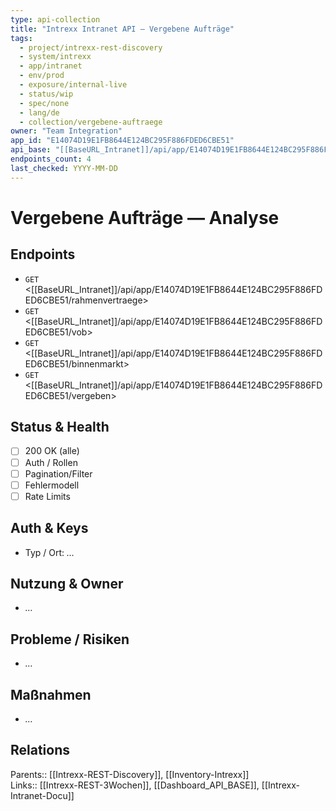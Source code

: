 ```yaml
---
type: api-collection
title: "Intrexx Intranet API — Vergebene Aufträge"
tags:
  - project/intrexx-rest-discovery
  - system/intrexx
  - app/intranet
  - env/prod
  - exposure/internal-live
  - status/wip
  - spec/none
  - lang/de
  - collection/vergebene-auftraege
owner: "Team Integration"
app_id: "E14074D19E1FB8644E124BC295F886FDED6CBE51"
api_base: "[[BaseURL_Intranet]]/api/app/E14074D19E1FB8644E124BC295F886FDED6CBE51"
endpoints_count: 4
last_checked: YYYY-MM-DD
---
```


# Vergebene Aufträge — Analyse

## Endpoints
- `GET` <[[BaseURL_Intranet]]/api/app/E14074D19E1FB8644E124BC295F886FDED6CBE51/rahmenvertraege>
- `GET` <[[BaseURL_Intranet]]/api/app/E14074D19E1FB8644E124BC295F886FDED6CBE51/vob>
- `GET` <[[BaseURL_Intranet]]/api/app/E14074D19E1FB8644E124BC295F886FDED6CBE51/binnenmarkt>
- `GET` <[[BaseURL_Intranet]]/api/app/E14074D19E1FB8644E124BC295F886FDED6CBE51/vergeben>

## Status & Health
- [ ] 200 OK (alle)
- [ ] Auth / Rollen
- [ ] Pagination/Filter
- [ ] Fehlermodell
- [ ] Rate Limits

## Auth & Keys
- Typ / Ort: _…_

## Nutzung & Owner
- _…_

## Probleme / Risiken
- _…_

## Maßnahmen
- _…_

## Relations
Parents:: [[Intrexx-REST-Discovery]], [[Inventory-Intrexx]]  
Links:: [[Intrexx-REST-3Wochen]], [[Dashboard_API_BASE]], [[Intrexx-Intranet-Docu]]
